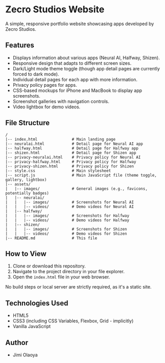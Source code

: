 # Zecro Studios Website

A simple, responsive portfolio website showcasing apps developed by Zecro Studios.

## Features

*   Displays information about various apps (Neural AI, Halfway, Shizen).
*   Responsive design that adapts to different screen sizes.
*   Dark/Light mode theme toggle (though app detail pages are currently forced to dark mode).
*   Individual detail pages for each app with more information.
*   Privacy policy pages for apps.
*   CSS-based mockups for iPhone and MacBook to display app screenshots.
*   Screenshot galleries with navigation controls.
*   Video lightbox for demo videos.

## File Structure

```
/
|-- index.html               # Main landing page
|-- neuralai.html            # Detail page for Neural AI app
|-- halfway.html             # Detail page for Halfway app
|-- shizen.html              # Detail page for Shizen app
|-- privacy-neuralai.html    # Privacy policy for Neural AI
|-- privacy-halfway.html     # Privacy policy for Halfway
|-- privacy-shizen.html      # Privacy policy for Shizen
|-- style.css                # Main stylesheet
|-- script.js                # Main JavaScript file (theme toggle, gallery, lightbox)
|-- assets/
|   |-- images/              # General images (e.g., favicons, potentially badges)
|   |-- neuralai/
|   |   |-- images/          # Screenshots for Neural AI
|   |   |-- videos/          # Demo videos for Neural AI
|   |-- halfway/
|   |   |-- images/          # Screenshots for Halfway
|   |   |-- videos/          # Demo videos for Halfway
|   |-- shizen/
|   |   |-- images/          # Screenshots for Shizen
|   |   |-- videos/          # Demo videos for Shizen
|-- README.md                # This file
```

## How to View

1.  Clone or download this repository.
2.  Navigate to the project directory in your file explorer.
3.  Open the `index.html` file in your web browser.

No build steps or local server are strictly required, as it's a static site.

## Technologies Used

*   HTML5
*   CSS3 (including CSS Variables, Flexbox, Grid - implicitly)
*   Vanilla JavaScript

## Author

*   Jimi Olaoya 